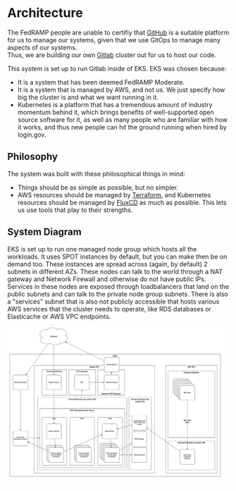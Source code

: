 # Architecture

The FedRAMP people are unable to certifiy that [GitHub](https://github.com/)
is a suitable platform for us to manage our systems, given that we use
GitOps to manage many aspects of our systems.  
Thus, we are building our own [Gitlab](https://about.gitlab.com/)
cluster out for us to host our code.

This system is set up to run Gitlab inside of EKS.  EKS was chosen because:
* It is a system that has been deemed FedRAMP Moderate.
* It is a system that is managed by AWS, and not us.  We just specify how
  big the cluster is and what we want running in it.
* Kubernetes is a platform that has a tremendous amount of industry momentum behind it,
  which brings benefits of well-supported open source software for it, as well as
  many people who are familiar with how it works, and thus new people can hit the
  ground running when hired by login.gov.

## Philosophy

The system was built with these philosophical things in mind:
* Things should be as simple as possible, but no simpler.
* AWS resources should be managed by [Terraform](https://www.terraform.io/docs/), 
  and Kubernetes resources should be managed by [FluxCD](https://fluxcd.io/)
  as much as possible.  This lets us use tools that play to their strengths.

## System Diagram

EKS is set up to run one managed node group which hosts all the workloads.
It uses SPOT instances by default, but you can make then be on demand too.
These instances are spread across (again, by default) 2 subnets in different AZs.
These nodes can talk to the world through a NAT gateway and Network 
Firewall and otherwise do not have public IPs.  Services in these nodes are
exposed through loadbalancers that land on the public subnets and can talk
to the private node group subnets.  There is also a "services" subnet that is
also not publicly accessible that hosts various AWS services that the cluster
needs to operate, like RDS databases or Elasticache or AWS VPC endpoints.

![System Diagram](SystemDiagram.png)
